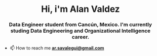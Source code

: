<h1 align="center">Hi, i'm Alan Valdez</h1>
<h3 align="center">Data Engineer student from Cancún, Mexico. I'm currently studing Data Engineering and Organizational Intelligence career.</h3>

- 📫 How to reach me **ar.savalegui@gmail.com**

<p align="left">
</p>

